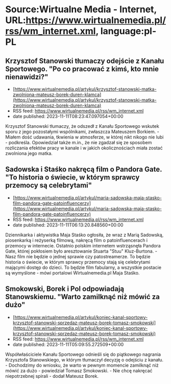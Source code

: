 # Source:Wirtualne Media - Internet, URL:https://www.wirtualnemedia.pl/rss/wm_internet.xml, language:pl-PL

## Krzysztof Stanowski tłumaczy odejście z Kanału Sportowego. "Po co pracować z kimś, kto mnie nienawidzi?"
 - [https://www.wirtualnemedia.pl/artykul/krzysztof-stanowski-matka-zwolniona-mateusz-borek-duren-klamca](https://www.wirtualnemedia.pl/artykul/krzysztof-stanowski-matka-zwolniona-mateusz-borek-duren-klamca)
 - RSS feed: https://www.wirtualnemedia.pl/rss/wm_internet.xml
 - date published: 2023-11-11T08:23:47.097054+00:00

Krzysztof Stanowski tłumaczy, że odszedł z Kanału Sportowego wskutek sporu z jego pozostałymi wspólnikami, zwłaszcza Mateuszem Borkiem. - Miałem dość udawania, tkwienia w atmosferze, w której nikt nikogo nie lubi - podkreśla. Opowiedział także m.in., że nie zgadzał się ze sposobem rozliczania efektów pracy w kanale i w jakich okolicznościach miała zostać zwolniona jego matka.

## Sadowska i Staśko nakręcą film o Pandora Gate. "To historia o świecie, w którym sprawcy przemocy są celebrytami"
 - [https://www.wirtualnemedia.pl/artykul/maria-sadowska-maja-stasko-film-pandora-gate-patoinfluencerzy](https://www.wirtualnemedia.pl/artykul/maria-sadowska-maja-stasko-film-pandora-gate-patoinfluencerzy)
 - RSS feed: https://www.wirtualnemedia.pl/rss/wm_internet.xml
 - date published: 2023-11-11T06:13:20.848560+00:00

Dziennikarka i aktywistka Maja Staśko ogłosiła, że wraz z Marią Sadowską, piosenkarką i reżyserką filmową, nakręcą film o patoinfluencerach i przemocy w internecie. Ostatnio polskim internetem wstrząsnęła Pandora Gate, której pokłosiem było aresztowanie Stuarta "Stuu" Kluz-Burtona. - Nasz film nie będzie o jednej sprawie czy patostreamerze. To będzie historia o świecie, w którym sprawcy przemocy stają się celebrytami mającymi dostęp do dzieci. To będzie film fabularny, a wszystkie postacie są wymyślone - mówi portalowi Wirtualnemedia.pl Maja Staśko.

## Smokowski, Borek i Pol odpowiadają Stanowskiemu. "Warto zamilknąć niż mówić za dużo"
 - [https://www.wirtualnemedia.pl/artykul/koniec-kanal-sportowy-krzysztof-stanowski-sprzedaz-mateusz-borek-tomasz-smokowski](https://www.wirtualnemedia.pl/artykul/koniec-kanal-sportowy-krzysztof-stanowski-sprzedaz-mateusz-borek-tomasz-smokowski)
 - RSS feed: https://www.wirtualnemedia.pl/rss/wm_internet.xml
 - date published: 2023-11-11T05:09:55.272509+00:00

Współwłaściciele Kanału Sportowego odnieśli się do piątkowego nagrania Krzysztofa Stanowskiego, w którym tłumaczył decyzję o odejściu z kanału. - Dochodzimy do wniosku, że warto w pewnym momencie zamilknąć niż mówić za dużo - powiedział Tomasz Smokowski. - Nie chcę nakręcać niepotrzebnej spirali - dodał Mateusz Borek.

